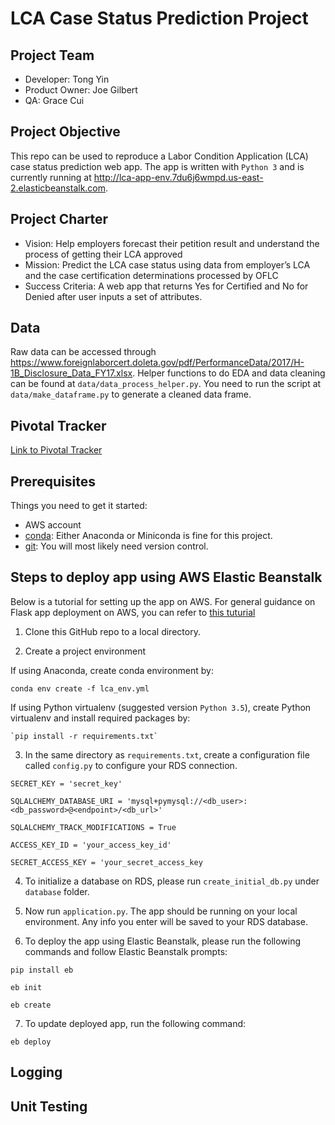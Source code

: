 # LCA Case Status Prediction Project

## Project Team
* Developer: Tong Yin
* Product Owner: Joe Gilbert
* QA: Grace Cui

## Project Objective
This repo can be used to reproduce a Labor Condition Application (LCA) case status prediction web app. The app is written with `Python 3` and is currently running at http://lca-app-env.7du6j6wmpd.us-east-2.elasticbeanstalk.com.

## Project Charter

* Vision: Help employers forecast their petition result and understand the process of getting their LCA approved
* Mission: Predict the LCA case status using data from employer’s LCA and the case certification determinations processed by OFLC
* Success Criteria: A web app that returns Yes for Certified and No for Denied after user inputs a set of attributes.

## Data
Raw data can be accessed through https://www.foreignlaborcert.doleta.gov/pdf/PerformanceData/2017/H-1B_Disclosure_Data_FY17.xlsx. Helper functions to do EDA and data cleaning can be found at `data/data_process_helper.py`. You need to run the script at `data/make_dataframe.py` to generate a cleaned data frame.

## Pivotal Tracker
[Link to Pivotal Tracker](https://www.pivotaltracker.com/n/projects/2143075)

## Prerequisites
Things you need to get it started:
* AWS account
* [conda](https://anaconda.org/): Either Anaconda or Miniconda is fine for this project.
* [git](https://git-scm.com/): You will most likely need version control.

## Steps to deploy app using AWS Elastic Beanstalk
Below is a tutorial for setting up the app on AWS. For general guidance on Flask app deployment on AWS, 
you can refer to [this tuturial](https://medium.com/@rodkey/deploying-a-flask-application-on-aws-a72daba6bb80)

1. Clone this GitHub repo to a local directory. 

2. Create a project environment

If using Anaconda, create conda environment by:

`conda env create -f lca_env.yml`

If using Python virtualenv (suggested version `Python 3.5`), create Python virtualenv and install required packages by:

    `pip install -r requirements.txt`

3. In the same directory as `requirements.txt`, create a configuration file called `config.py` to configure your RDS connection.

`SECRET_KEY = 'secret_key'`

`SQLALCHEMY_DATABASE_URI = 'mysql+pymysql://<db_user>:<db_password>@<endpoint>/<db_url>'`

`SQLALCHEMY_TRACK_MODIFICATIONS = True`

`ACCESS_KEY_ID = 'your_access_key_id'`

`SECRET_ACCESS_KEY = 'your_secret_access_key`

4. To initialize a database on RDS, please run `create_initial_db.py` under `database` folder.

5. Now run `application.py`. The app should be running on your local environment. Any info you enter will be saved to your RDS database.

6. To deploy the app using Elastic Beanstalk, please run the following commands and follow Elastic Beanstalk prompts:

`pip install eb`

`eb init`

`eb create`

7. To update deployed app, run the following command: 

`eb deploy` 

## Logging


## Unit Testing

